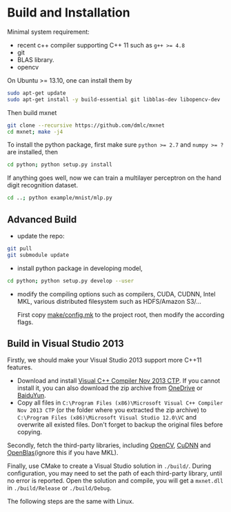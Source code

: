 Build and Installation
======================

Minimal system requirement:

- recent c++ compiler supporting C++ 11 such as `g++ >= 4.8`
- git
- BLAS library.
- opencv

On Ubuntu >= 13.10, one can install them by

```bash
sudo apt-get update
sudo apt-get install -y build-essential git libblas-dev libopencv-dev
```

Then build mxnet

```bash
git clone --recursive https://github.com/dmlc/mxnet
cd mxnet; make -j4
```

To install the python package, first make sure `python >= 2.7` and `numpy >= ?` are installed, then

```bash
cd python; python setup.py install
```

If anything goes well, now we can train a multilayer perceptron on the hand
digit recognition dataset.

```bash
cd ..; python example/mnist/mlp.py
```

Advanced Build
--------------

- update the repo:

```bash
git pull
git submodule update
```

- install python package in developing model,

```bash
cd python; python setup.py develop --user
```

- modify the compiling options such as compilers, CUDA, CUDNN, Intel MKL,
various distributed filesystem such as HDFS/Amazon S3/...

  First copy [make/config.mk](../make/config.mk) to the project root, then
  modify the according flags.

Build in Visual Studio 2013
---------------------------

Firstly, we should make your Visual Studio 2013 support more C++11 features.

 - Download and install [Visual C++ Compiler Nov 2013 CTP](http://www.microsoft.com/en-us/download/details.aspx?id=41151). If you cannot install it, you can also download the zip archive from [OneDrive](http://1drv.ms/1RApcXr) or [BaiduYun](http://pan.baidu.com/s/1dVnJo). 
 - Copy all files in `C:\Program Files (x86)\Microsoft Visual C++ Compiler Nov 2013 CTP` (or the folder where you extracted the zip archive) to `C:\Program Files (x86)\Microsoft Visual Studio 12.0\VC` and overwrite all existed files. Don't forget to backup the original files before copying.

Secondly, fetch the third-party libraries, including [OpenCV](http://opencv.org/), [CuDNN](https://developer.nvidia.com/cudnn) and [OpenBlas](http://www.openblas.net/)(ignore this if you have MKL).

Finally, use CMake to create a Visual Studio solution in `./build/`. During configuration, you may need to set the path of each third-party library, until no error is reported. Open the solution and compile, you will get a `mxnet.dll` in `./build/Release` or `./build/Debug`.

The following steps are the same with Linux.
